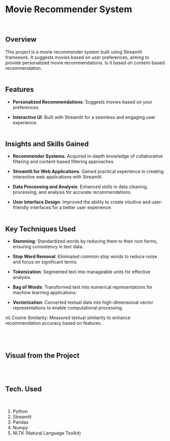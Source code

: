 # Movie Recommender System
<br>

## Overview
This project is a movie recommender system built using Streamlit framework. It suggests movies based on user preferences, aiming to provide personalized movie recommendations. Is it based on content-based recommendation.
<br><br>
## Features

- **Personalized Recommendations**: Suggests movies based on your preferences.

- **Interactive UI**: Built with Streamlit for a seamless and engaging user experience.
<br><br>
## Insights and Skills Gained

- **Recommender Systems**: Acquired in-depth knowledge of collaborative filtering and content-based filtering approaches.

- **Streamlit for Web Applications**: Gained practical experience in creating interactive web applications with Streamlit.

- **Data Processing and Analysis**: Enhanced skills in data cleaning, processing, and analysis for accurate recommendations.

- **User Interface Design**: Improved the ability to create intuitive and user-friendly interfaces for a better user experience.
<br><br>
## Key Techniques Used

-  **Stemming**: Standardized words by reducing them to their root forms, ensuring consistency in text data.

-  **Stop Word Removal**: Eliminated common stop words to reduce noise and focus on significant terms.

-  **Tokenization**: Segmented text into manageable units for effective analysis.

-  **Bag of Words**: Transformed text into numerical representations for machine learning applications.

-  **Vectorization**: Converted textual data into high-dimensional vector representations to enable computational processing.

vi) Cosine Similarity: Measured textual similarity to enhance recommendation accuracy based on features.
<br><br>
<br><br>
## Visual from the Project

<br><br>
## Tech. Used
<br>

1. Python
2. Streamlit
3. Pandas
4. Numpy
5. NLTK (Natural Language Toolkit)
        
